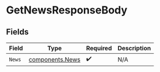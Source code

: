 # GetNewsResponseBody


## Fields

| Field                                              | Type                                               | Required                                           | Description                                        |
| -------------------------------------------------- | -------------------------------------------------- | -------------------------------------------------- | -------------------------------------------------- |
| `News`                                             | [components.News](../../models/components/news.md) | :heavy_check_mark:                                 | N/A                                                |
